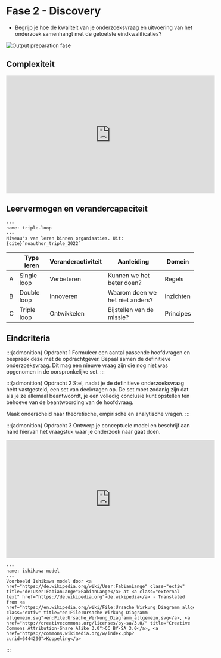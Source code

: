 # Fase 2 - Discovery

- Begrijp je hoe de kwaliteit van je onderzoeksvraag en uitvoering van het onderzoek samenhangt met de getoetste eindkwalificaties?

![Output preparation fase](images/preparation-discovery.png)

## Complexiteit

<iframe width="560" height="315" src="https://www.youtube.com/embed/6QaVW_nNMaE?si=v45VMud_a-xvFy2P" title="YouTube video player" frameborder="0" allow="accelerometer; autoplay; clipboard-write; encrypted-media; gyroscope; picture-in-picture; web-share" referrerpolicy="strict-origin-when-cross-origin" allowfullscreen></iframe>

## Leervermogen en verandercapaciteit

```{figure} images/triple-loop.png
---
name: triple-loop
---
Niveau's van leren binnen organisaties. Uit: {cite}`noauthor_triple_2022`
```

|  | Type leren   | Veranderactiviteit | Aanleiding                | Domein     |
|---|--------------|--------------------|---------------------------|------------|
| A | Single loop  | Verbeteren         | Kunnen we het beter doen? | Regels     |
| B | Double loop  | Innoveren          | Waarom doen we het niet anders? | Inzichten  |
| C | Triple loop  | Ontwikkelen        | Bijstellen van de missie? | Principes  |


## Eindcriteria
:::{admonition} Opdracht 1
Formuleer een aantal passende hoofdvragen en bespreek deze met de opdrachtgever. Bepaal samen de definitieve onderzoeksvraag. Dit mag een nieuwe vraag zijn die nog niet was opgenomen in de oorspronkelijke set.
:::

:::{admonition} Opdracht 2
Stel, nadat je de definitieve onderzoeksvraag hebt vastgesteld, een set van deelvragen op. De set moet zodanig zijn dat als je ze allemaal beantwoordt, je een volledig conclusie kunt opstellen ten behoeve van de beantwoording van de hoofdvraag.

Maak onderscheid naar theoretische, empirische en analytische vragen.
:::

:::{admonition} Opdracht 3
Ontwerp je conceptuele model en beschrijf aan hand hiervan het vraagstuk waar je onderzoek naar gaat doen.

<iframe width="560" height="315" src="https://www.youtube.com/embed/MnfRdTCUIsc?si=BwPjOes7XhW5AJJX" title="YouTube video player" frameborder="0" allow="accelerometer; autoplay; clipboard-write; encrypted-media; gyroscope; picture-in-picture; web-share" referrerpolicy="strict-origin-when-cross-origin" allowfullscreen></iframe>

```{figure} images/ishikawa-model.png
---
name: ishikawa-model
---
Voorbeeld Ishikawa model door <a href="https://de.wikipedia.org/wiki/User:FabianLange" class="extiw" title="de:User:FabianLange">FabianLange</a> at <a class="external text" href="https://de.wikipedia.org">de.wikipedia</a> - Translated from <a href="https://en.wikipedia.org/wiki/File:Ursache_Wirkung_Diagramm_allgemein.svg" class="extiw" title="en:File:Ursache Wirkung Diagramm allgemein.svg">en:File:Ursache_Wirkung_Diagramm_allgemein.svg</a>, <a href="http://creativecommons.org/licenses/by-sa/3.0/" title="Creative Commons Attribution-Share Alike 3.0">CC BY-SA 3.0</a>, <a href="https://commons.wikimedia.org/w/index.php?curid=6444290">Koppeling</a>
```
:::